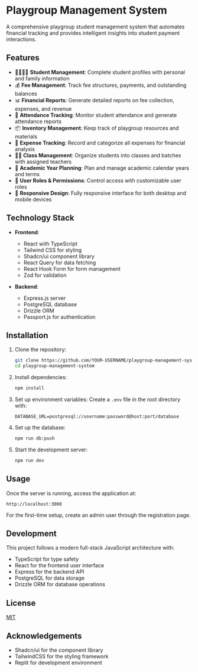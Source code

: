 # Playgroup Management System

A comprehensive playgroup student management system that automates financial tracking and provides intelligent insights into student payment interactions.

## Features

- 👨‍👩‍👧‍👦 **Student Management**: Complete student profiles with personal and family information
- 💰 **Fee Management**: Track fee structures, payments, and outstanding balances
- 📊 **Financial Reports**: Generate detailed reports on fee collection, expenses, and revenue
- 📅 **Attendance Tracking**: Monitor student attendance and generate attendance reports
- 📦 **Inventory Management**: Keep track of playgroup resources and materials
- 💼 **Expense Tracking**: Record and categorize all expenses for financial analysis
- 🧑‍🏫 **Class Management**: Organize students into classes and batches with assigned teachers
- 📝 **Academic Year Planning**: Plan and manage academic calendar years and terms
- 👥 **User Roles & Permissions**: Control access with customizable user roles
- 📱 **Responsive Design**: Fully responsive interface for both desktop and mobile devices

## Technology Stack

- **Frontend**:
  - React with TypeScript
  - Tailwind CSS for styling
  - Shadcn/ui component library
  - React Query for data fetching
  - React Hook Form for form management
  - Zod for validation

- **Backend**:
  - Express.js server
  - PostgreSQL database
  - Drizzle ORM
  - Passport.js for authentication

## Installation

1. Clone the repository:
   ```bash
   git clone https://github.com/YOUR-USERNAME/playgroup-management-system.git
   cd playgroup-management-system
   ```

2. Install dependencies:
   ```bash
   npm install
   ```

3. Set up environment variables:
   Create a `.env` file in the root directory with:
   ```
   DATABASE_URL=postgresql://username:password@host:port/database
   ```

4. Set up the database:
   ```bash
   npm run db:push
   ```

5. Start the development server:
   ```bash
   npm run dev
   ```

## Usage

Once the server is running, access the application at:
```
http://localhost:3000
```

For the first-time setup, create an admin user through the registration page.

## Development

This project follows a modern full-stack JavaScript architecture with:
- TypeScript for type safety
- React for the frontend user interface
- Express for the backend API
- PostgreSQL for data storage
- Drizzle ORM for database operations

## License

[MIT](LICENSE)

## Acknowledgements

- Shadcn/ui for the component library
- TailwindCSS for the styling framework
- Replit for development environment